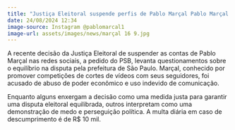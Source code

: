 ```yaml
---
title: "Justiça Eleitoral suspende perfis de Pablo Marçal Pablo Marçal: Medida necessária ou perseguição eleitoral?"
date: 24/08/2024 12:34
image-source: Instagram @pablomarcal1
image-url: assets/images/news/marçal 16 9.jpg
---
```


A recente decisão da Justiça Eleitoral de suspender as contas de Pablo Marçal nas redes sociais, a pedido do PSB, levanta questionamentos sobre o equilíbrio na disputa pela prefeitura de São Paulo. Marçal, conhecido por promover competições de cortes de vídeos com seus seguidores, foi acusado de abuso de poder econômico e uso indevido de comunicação.

Enquanto alguns enxergam a decisão como uma medida justa para garantir uma disputa eleitoral equilibrada, outros interpretam como uma demonstração de medo e perseguição política. A multa diária em caso de descumprimento é de R$ 10 mil.